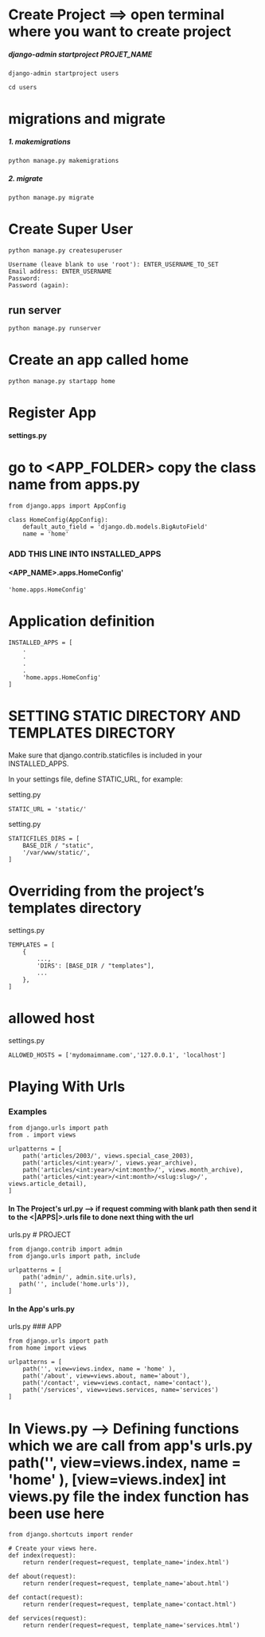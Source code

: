 # Create Project ==> open terminal where you want to create project 
##### django-admin startproject PROJET_NAME
``` 
django-admin startproject users
```
```
cd users
```
# migrations and migrate
##### 1. makemigrations
```
python manage.py makemigrations
```
##### 2. migrate
```
python manage.py migrate
```
# Create Super User
```
python manage.py createsuperuser
```
```
Username (leave blank to use 'root'): ENTER_USERNAME_TO_SET
Email address: ENTER_USERNAME
Password:
Password (again):
```

## run server
```
python manage.py runserver
```
# Create an app called home
```
python manage.py startapp home
```
# Register App
#### settings.py

# go to <APP_FOLDER> copy the class name from apps.py
```
from django.apps import AppConfig

class HomeConfig(AppConfig):
    default_auto_field = 'django.db.models.BigAutoField'
    name = 'home'
```
### ADD THIS LINE INTO INSTALLED_APPS
#### <APP_NAME>.apps.HomeConfig'
```
'home.apps.HomeConfig'
```

# Application definition
```
INSTALLED_APPS = [
    .
    .
    .
    .
    'home.apps.HomeConfig'
]
```
# SETTING STATIC DIRECTORY AND TEMPLATES DIRECTORY

Make sure that django.contrib.staticfiles is included in your INSTALLED_APPS.

In your settings file, define STATIC_URL, for example:

setting.py
```
STATIC_URL = 'static/'
```
setting.py
```
STATICFILES_DIRS = [
    BASE_DIR / "static",
    '/var/www/static/',
]
```
# Overriding from the project’s templates directory

settings.py
```
TEMPLATES = [
    {
        ...,
        'DIRS': [BASE_DIR / "templates"],
        ...
    },
]
```

# allowed host
settings.py
```
ALLOWED_HOSTS = ['mydomaimname.com','127.0.0.1', 'localhost']
```
# Playing With Urls
### Examples 
```
from django.urls import path
from . import views

urlpatterns = [
    path('articles/2003/', views.special_case_2003),
    path('articles/<int:year>/', views.year_archive),
    path('articles/<int:year>/<int:month>/', views.month_archive),
    path('articles/<int:year>/<int:month>/<slug:slug>/', views.article_detail),
]
```
#### In The Project's url.py --> if request comming with blank path then send it to the <|APPS|>.urls file to done next thing with the url
urls.py # PROJECT
```
from django.contrib import admin
from django.urls import path, include

urlpatterns = [
    path('admin/', admin.site.urls),
   path('', include('home.urls')),
]
```
#### In the App's urls.py
urls.py ### APP
```
from django.urls import path
from home import views

urlpatterns = [
    path('', view=views.index, name = 'home' ),
    path('/about', view=views.about, name='about'),
    path('/contact', view=views.contact, name='contact'),
    path('/services', view=views.services, name='services')
]
```
# In Views.py --> Defining functions which we are call from app's urls.py path('', view=views.index, name = 'home' ), [view=views.index] int views.py file the index function has been use here
```
from django.shortcuts import render

# Create your views here. 
def index(request):
    return render(request=request, template_name='index.html')
    
def about(request):
    return render(request=request, template_name='about.html')

def contact(request):
    return render(request=request, template_name='contact.html')
   
def services(request):
    return render(request=request, template_name='services.html')
```
